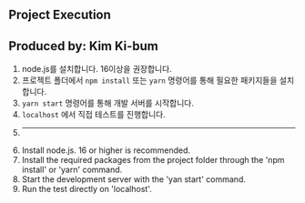 ## Project Execution
## Produced by: Kim Ki-bum

1. node.js를 설치합니다. 16이상을 권장합니다.
2. 프로젝트 폴더에서 `npm install` 또는 `yarn` 명령어를 통해 필요한 패키지들을 설치합니다.
3. `yarn start` 명령어를 통해 개발 서버를 시작합니다.
4. `localhost` 에서 직접 테스트를 진행합니다.
5. ----------------------------------------------------------------
6. Install node.js. 16 or higher is recommended.
7. Install the required packages from the project folder through the 'npm install' or 'yarn' command.
8. Start the development server with the 'yan start' command.
9. Run the test directly on 'localhost'.
